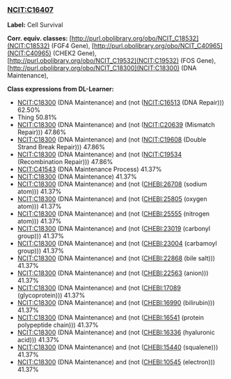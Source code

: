 
### [NCIT:C16407](http://purl.obolibrary.org/obo/NCIT_C16407)
**Label:** Cell Survival

**Corr. equiv. classes:** [http://purl.obolibrary.org/obo/NCIT_C18532](NCIT:C18532) (FGF4 Gene), [http://purl.obolibrary.org/obo/NCIT_C40965](NCIT:C40965) (CHEK2 Gene), [http://purl.obolibrary.org/obo/NCIT_C19532](NCIT:C19532) (FOS Gene), [http://purl.obolibrary.org/obo/NCIT_C18300](NCIT:C18300) (DNA Maintenance), 

**Class expressions from DL-Learner:**

- [NCIT:C18300](http://purl.obolibrary.org/obo/NCIT_C18300) (DNA Maintenance) and (not ([NCIT:C16513](http://purl.obolibrary.org/obo/NCIT_C16513) (DNA Repair))) 62.50%
- Thing 50.81%
- [NCIT:C18300](http://purl.obolibrary.org/obo/NCIT_C18300) (DNA Maintenance) and (not ([NCIT:C20639](http://purl.obolibrary.org/obo/NCIT_C20639) (Mismatch Repair))) 47.86%
- [NCIT:C18300](http://purl.obolibrary.org/obo/NCIT_C18300) (DNA Maintenance) and (not ([NCIT:C19608](http://purl.obolibrary.org/obo/NCIT_C19608) (Double Strand Break Repair))) 47.86%
- [NCIT:C18300](http://purl.obolibrary.org/obo/NCIT_C18300) (DNA Maintenance) and (not ([NCIT:C19534](http://purl.obolibrary.org/obo/NCIT_C19534) (Recombination Repair))) 47.86%
- [NCIT:C41543](http://purl.obolibrary.org/obo/NCIT_C41543) (DNA Maintenance Process) 41.37%
- [NCIT:C18300](http://purl.obolibrary.org/obo/NCIT_C18300) (DNA Maintenance) 41.37%
- [NCIT:C18300](http://purl.obolibrary.org/obo/NCIT_C18300) (DNA Maintenance) and (not ([CHEBI:26708](http://purl.obolibrary.org/obo/CHEBI_26708) (sodium atom))) 41.37%
- [NCIT:C18300](http://purl.obolibrary.org/obo/NCIT_C18300) (DNA Maintenance) and (not ([CHEBI:25805](http://purl.obolibrary.org/obo/CHEBI_25805) (oxygen atom))) 41.37%
- [NCIT:C18300](http://purl.obolibrary.org/obo/NCIT_C18300) (DNA Maintenance) and (not ([CHEBI:25555](http://purl.obolibrary.org/obo/CHEBI_25555) (nitrogen atom))) 41.37%
- [NCIT:C18300](http://purl.obolibrary.org/obo/NCIT_C18300) (DNA Maintenance) and (not ([CHEBI:23019](http://purl.obolibrary.org/obo/CHEBI_23019) (carbonyl group))) 41.37%
- [NCIT:C18300](http://purl.obolibrary.org/obo/NCIT_C18300) (DNA Maintenance) and (not ([CHEBI:23004](http://purl.obolibrary.org/obo/CHEBI_23004) (carbamoyl group))) 41.37%
- [NCIT:C18300](http://purl.obolibrary.org/obo/NCIT_C18300) (DNA Maintenance) and (not ([CHEBI:22868](http://purl.obolibrary.org/obo/CHEBI_22868) (bile salt))) 41.37%
- [NCIT:C18300](http://purl.obolibrary.org/obo/NCIT_C18300) (DNA Maintenance) and (not ([CHEBI:22563](http://purl.obolibrary.org/obo/CHEBI_22563) (anion))) 41.37%
- [NCIT:C18300](http://purl.obolibrary.org/obo/NCIT_C18300) (DNA Maintenance) and (not ([CHEBI:17089](http://purl.obolibrary.org/obo/CHEBI_17089) (glycoprotein))) 41.37%
- [NCIT:C18300](http://purl.obolibrary.org/obo/NCIT_C18300) (DNA Maintenance) and (not ([CHEBI:16990](http://purl.obolibrary.org/obo/CHEBI_16990) (bilirubin))) 41.37%
- [NCIT:C18300](http://purl.obolibrary.org/obo/NCIT_C18300) (DNA Maintenance) and (not ([CHEBI:16541](http://purl.obolibrary.org/obo/CHEBI_16541) (protein polypeptide chain))) 41.37%
- [NCIT:C18300](http://purl.obolibrary.org/obo/NCIT_C18300) (DNA Maintenance) and (not ([CHEBI:16336](http://purl.obolibrary.org/obo/CHEBI_16336) (hyaluronic acid))) 41.37%
- [NCIT:C18300](http://purl.obolibrary.org/obo/NCIT_C18300) (DNA Maintenance) and (not ([CHEBI:15440](http://purl.obolibrary.org/obo/CHEBI_15440) (squalene))) 41.37%
- [NCIT:C18300](http://purl.obolibrary.org/obo/NCIT_C18300) (DNA Maintenance) and (not ([CHEBI:10545](http://purl.obolibrary.org/obo/CHEBI_10545) (electron))) 41.37%



